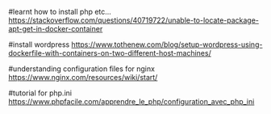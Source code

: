 #learnt how to install php etc...
https://stackoverflow.com/questions/40719722/unable-to-locate-package-apt-get-in-docker-container

#install wordpress
https://www.tothenew.com/blog/setup-wordpress-using-dockerfile-with-containers-on-two-different-host-machines/

#understanding configuration files for nginx
https://www.nginx.com/resources/wiki/start/

#tutorial for php.ini
https://www.phpfacile.com/apprendre_le_php/configuration_avec_php_ini
